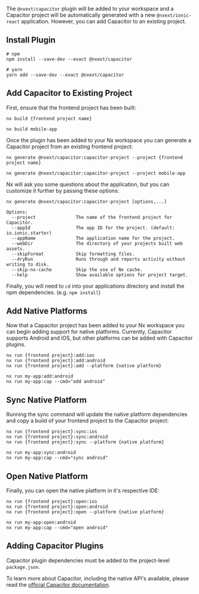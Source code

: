 The `@nxext/capacitor` plugin will be added to your workspace and a Capacitor project will be automatically generated with a new `@nxext/ionic-react` application. However, you can add Capacitor to an existing project.

## Install Plugin

```
# npm
npm install --save-dev --exact @nxext/capacitor

# yarn
yarn add --save-dev --exact @nxext/capacitor
```

## Add Capacitor to Existing Project

First, ensure that the frontend project has been built:

```
nx build {frontend project name}

nx build mobile-app
```

Once the plugin has been added to your Nx workspace you can generate a Capacitor project from an existing frontend project:

```
nx generate @nxext/capacitor:capacitor-project --project {frontend project name}

nx generate @nxext/capacitor:capacitor-project --project mobile-app
```

Nx will ask you some questions about the application, but you can customize it further by passing these options:

```
nx generate @nxext/capacitor:capacitor-project [options,...]

Options:
  --project               The name of the frontend project for Capacitor.
  --appId                 The app ID for the project. (default: io.ionic.starter)
  --appName               The application name for the project.
  --webDir                The directory of your projects built web assets.
  --skipFormat            Skip formatting files.
  --dryRun                Runs through and reports activity without writing to disk.
  --skip-nx-cache         Skip the use of Nx cache.
  --help                  Show available options for project target.
```

Finally, you will need to `cd` into your applications directory and install the npm dependencies. (e.g. `npm install`)

## Add Native Platforms

Now that a Capacitor project has been added to your Nx workspace you can begin adding support for native platforms. Currently, Capacitor supports Android and iOS, but other platforms can be added with Capacitor plugins.

```
nx run {frontend project}:add:ios
nx run {frontend project}:add:android
nx run {frontend project}:add --platform {native platform}

nx run my-app:add:android
nx run my-app:cap --cmd="add android"
```

## Sync Native Platform

Running the sync command will update the native platform dependencies and copy a build of your frontend project to the Capacitor project:

```
nx run {frontend project}:sync:ios
nx run {frontend project}:sync:android
nx run {frontend project}:sync --platform {native platform}

nx run my-app:sync:android
nx run my-app:cap --cmd="sync android"
```

## Open Native Platform

Finally, you can open the native platform in it's respective IDE:

```
nx run {frontend project}:open:ios
nx run {frontend project}:open:android
nx run {frontend project}:open --platform {native platform}

nx run my-app:open:android
nx run my-app:cap --cmd="open android"
```

## Adding Capacitor Plugins

Capacitor plugin dependencies must be added to the project-level `package.json`.

To learn more about Capacitor, including the native API's available, please read the [official Capacitor documentation](https://capacitorjs.com/docs).
